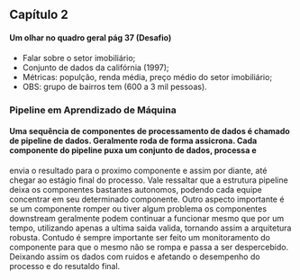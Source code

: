 <h2 title='#tecnologias'>
    Capítulo 2
</h2>

#### Um olhar no quadro geral pág 37 (Desafio)

- Falar sobre o setor imobiliário;
- Conjunto de dados da califórnia (1997);
- Métricas: populção, renda média, preço médio do setor imobiliário;
- OBS: grupo de bairros tem (600 a 3 mil pessoas).

<h3 title='#pipeline'>
    Pipeline em Aprendizado de Máquina
</h3>

#### Uma sequência de componentes de processamento de dados é chamado de pipeline de dados. Geralmente roda de forma assicrona. Cada componente do pipeline puxa um conjunto de dados, processa e
envia o resultado para o proximo componente e assim por diante, até chegar ao estágio final do processo. Vale ressaltar que a estrutura pipeline deixa os componentes bastantes
autonomos, podendo cada equipe concentrar em seu determinado componente. Outro aspecto importante é se um componente romper ou tiver algum problema os componentes downstream geralmente
podem continuar a funcionar mesmo que por um tempo, utilizando apenas a ultima saida valida, tornando assim a arquitetura robusta. Contudo é sempre importante ser feito um monitoramento
do componente para que o mesmo não se rompa e passa a ser despercebido. Deixando assim os dados com ruidos e afetando o desempenho do processo e do resutaldo final.




